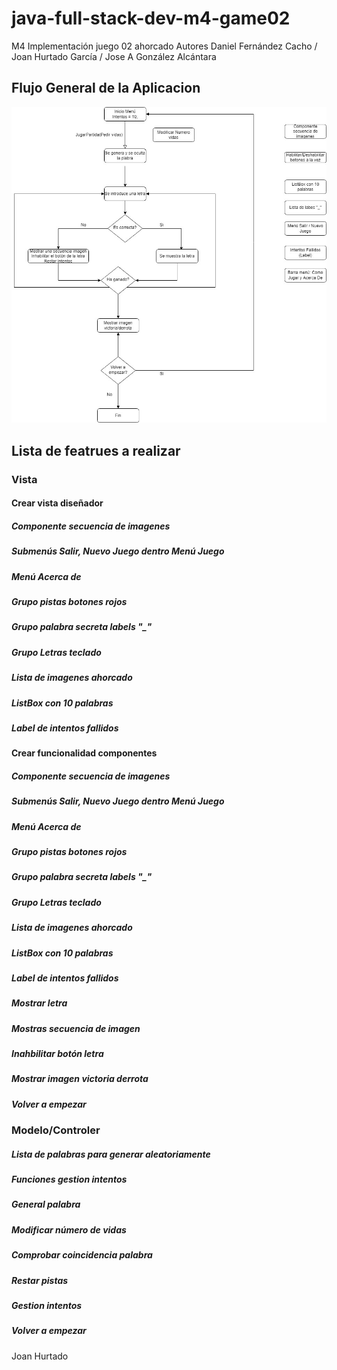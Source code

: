 # java-full-stack-dev-m4-game02
M4 Implementación juego 02 ahorcado Autores Daniel Fernández Cacho / Joan Hurtado García / Jose A González Alcántara  

## Flujo General de la Aplicacion 

![Image](https://github.com/JagaScripts/java-full-stack-dev-m4-game02/blob/master/FlujoAhorcado.jpg)

## Lista de featrues a realizar

### Vista
#### Crear vista diseñador
##### Componente secuencia de imagenes
##### Submenús Salir, Nuevo Juego dentro Menú Juego
##### Menú Acerca de
##### Grupo pistas botones rojos
##### Grupo palabra secreta labels "_"
##### Grupo Letras teclado
##### Lista de imagenes ahorcado
##### ListBox con 10 palabras
##### Label de intentos fallidos
#### Crear funcionalidad componentes
##### Componente secuencia de imagenes
##### Submenús Salir, Nuevo Juego dentro Menú Juego
##### Menú Acerca de
##### Grupo pistas botones rojos
##### Grupo palabra secreta labels "_"
##### Grupo Letras teclado
##### Lista de imagenes ahorcado
##### ListBox con 10 palabras
##### Label de intentos fallidos
##### Mostrar letra
##### Mostras secuencia de imagen
##### Inahbilitar botón letra
##### Mostrar imagen victoria derrota
##### Volver a empezar


### Modelo/Controler
##### Lista de palabras para generar aleatoriamente
##### Funciones gestion intentos
##### General palabra
##### Modificar número de vidas
##### Comprobar coincidencia palabra
##### Restar pistas
##### Gestion intentos
##### Volver a empezar


Joan Hurtado 
